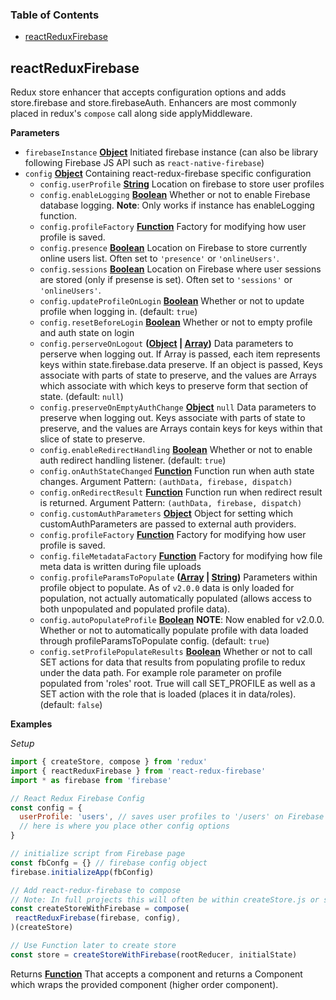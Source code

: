 <!-- Generated by documentation.js. Update this documentation by updating the source code. -->

### Table of Contents

-   [reactReduxFirebase](#reactreduxfirebase)

## reactReduxFirebase

Redux store enhancer that accepts configuration options and adds
store.firebase and store.firebaseAuth. Enhancers are most commonly placed in redux's `compose` call
along side applyMiddleware.

**Parameters**

-   `firebaseInstance` **[Object](https://developer.mozilla.org/docs/Web/JavaScript/Reference/Global_Objects/Object)** Initiated firebase instance (can also
    be library following Firebase JS API such as `react-native-firebase`)
-   `config` **[Object](https://developer.mozilla.org/docs/Web/JavaScript/Reference/Global_Objects/Object)** Containing react-redux-firebase specific configuration
    -   `config.userProfile` **[String](https://developer.mozilla.org/docs/Web/JavaScript/Reference/Global_Objects/String)** Location on firebase to store user profiles
    -   `config.enableLogging` **[Boolean](https://developer.mozilla.org/docs/Web/JavaScript/Reference/Global_Objects/Boolean)** Whether or not to enable Firebase database logging.
        **Note**: Only works if instance has enableLogging function.
    -   `config.profileFactory` **[Function](https://developer.mozilla.org/docs/Web/JavaScript/Reference/Statements/function)** Factory for modifying how user profile is saved.
    -   `config.presence` **[Boolean](https://developer.mozilla.org/docs/Web/JavaScript/Reference/Global_Objects/Boolean)** Location on Firebase to store currently
        online users list. Often set to `'presence'` or `'onlineUsers'`.
    -   `config.sessions` **[Boolean](https://developer.mozilla.org/docs/Web/JavaScript/Reference/Global_Objects/Boolean)** Location on Firebase where user
        sessions are stored (only if presense is set). Often set to `'sessions'` or `'onlineUsers'`.
    -   `config.updateProfileOnLogin` **[Boolean](https://developer.mozilla.org/docs/Web/JavaScript/Reference/Global_Objects/Boolean)** Whether or not to update
        profile when logging in. (default: `true`)
    -   `config.resetBeforeLogin` **[Boolean](https://developer.mozilla.org/docs/Web/JavaScript/Reference/Global_Objects/Boolean)** Whether or not to empty profile
        and auth state on login
    -   `config.perserveOnLogout` **([Object](https://developer.mozilla.org/docs/Web/JavaScript/Reference/Global_Objects/Object) \| [Array](https://developer.mozilla.org/docs/Web/JavaScript/Reference/Global_Objects/Array))** Data parameters to perserve
        when logging out. If Array is passed, each item represents keys
        within state.firebase.data preserve. If an object is passed, Keys associate
        with parts of state to preserve, and the values are Arrays which
        associate with which keys to preserve form that section of state.
        (default: `null`)
    -   `config.preserveOnEmptyAuthChange` **[Object](https://developer.mozilla.org/docs/Web/JavaScript/Reference/Global_Objects/Object)** `null` Data parameters to
        preserve when logging out. Keys associate with parts of state to preserve,
        and the values are Arrays contain keys for keys within that slice of state
        to preserve.
    -   `config.enableRedirectHandling` **[Boolean](https://developer.mozilla.org/docs/Web/JavaScript/Reference/Global_Objects/Boolean)** Whether or not to enable
        auth redirect handling listener. (default: `true`)
    -   `config.onAuthStateChanged` **[Function](https://developer.mozilla.org/docs/Web/JavaScript/Reference/Statements/function)** Function run when auth state
        changes. Argument Pattern: `(authData, firebase, dispatch)`
    -   `config.onRedirectResult` **[Function](https://developer.mozilla.org/docs/Web/JavaScript/Reference/Statements/function)** Function run when redirect
        result is returned. Argument Pattern: `(authData, firebase, dispatch)`
    -   `config.customAuthParameters` **[Object](https://developer.mozilla.org/docs/Web/JavaScript/Reference/Global_Objects/Object)** Object for setting which
        customAuthParameters are passed to external auth providers.
    -   `config.profileFactory` **[Function](https://developer.mozilla.org/docs/Web/JavaScript/Reference/Statements/function)** Factory for modifying how user profile is saved.
    -   `config.fileMetadataFactory` **[Function](https://developer.mozilla.org/docs/Web/JavaScript/Reference/Statements/function)** Factory for modifying
        how file meta data is written during file uploads
    -   `config.profileParamsToPopulate` **([Array](https://developer.mozilla.org/docs/Web/JavaScript/Reference/Global_Objects/Array) \| [String](https://developer.mozilla.org/docs/Web/JavaScript/Reference/Global_Objects/String))** Parameters within
        profile object to populate. As of `v2.0.0` data is only loaded for population, not actually automatically populated
        (allows access to both unpopulated and populated profile data).
    -   `config.autoPopulateProfile` **[Boolean](https://developer.mozilla.org/docs/Web/JavaScript/Reference/Global_Objects/Boolean)** **NOTE**: Now enabled for v2.0.0. Whether or not to
        automatically populate profile with data loaded through profileParamsToPopulate config. (default: `true`)
    -   `config.setProfilePopulateResults` **[Boolean](https://developer.mozilla.org/docs/Web/JavaScript/Reference/Global_Objects/Boolean)** Whether or not to
        call SET actions for data that results from populating profile to redux under
        the data path. For example role parameter on profile populated from 'roles'
        root. True will call SET_PROFILE as well as a SET action with the role that
        is loaded (places it in data/roles). (default: `false`)

**Examples**

_Setup_

```javascript
import { createStore, compose } from 'redux'
import { reactReduxFirebase } from 'react-redux-firebase'
import * as firebase from 'firebase'

// React Redux Firebase Config
const config = {
  userProfile: 'users', // saves user profiles to '/users' on Firebase
  // here is where you place other config options
}

// initialize script from Firebase page
const fbConfg = {} // firebase config object
firebase.initializeApp(fbConfig)

// Add react-redux-firebase to compose
// Note: In full projects this will often be within createStore.js or store.js
const createStoreWithFirebase = compose(
 reactReduxFirebase(firebase, config),
)(createStore)

// Use Function later to create store
const store = createStoreWithFirebase(rootReducer, initialState)
```

Returns **[Function](https://developer.mozilla.org/docs/Web/JavaScript/Reference/Statements/function)** That accepts a component and returns a Component which
wraps the provided component (higher order component).
